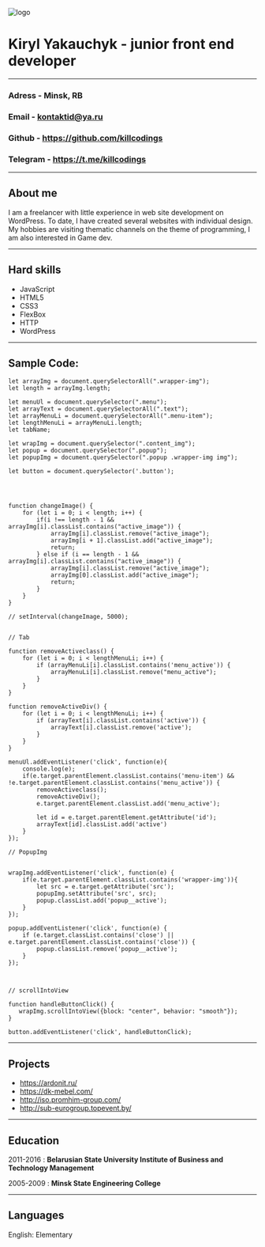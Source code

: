![logo](https://sun9-52.userapi.com/impg/5qX6wdUO_BrFyNYIBCXVH2OyhPccwVhaUbcXow/t363U7EShpw.jpg?size=64x64&quality=96&proxy=1&sign=eac4cf2bab7bb7976a0ff39ddef3aab6&type=album "@killcodings")

# Kiryl Yakauchyk - junior front end developer

---

### Adress - Minsk, RB

### Email - <kontaktid@ya.ru>

### Github - <https://github.com/killcodings>

### Telegram - <https://t.me/killcodings>

---

## About me

I am a freelancer with little experience in web site development on WordPress. To date, I have created several websites with individual design. My hobbies are visiting thematic channels on the theme of programming, I am also interested in Game dev.

---

## Hard skills

- JavaScript
- HTML5
- CSS3
- FlexBox
- HTTP
- WordPress

---

## Sample Code:

    let arrayImg = document.querySelectorAll(".wrapper-img");
    let length = arrayImg.length;

    let menuUl = document.querySelector(".menu");
    let arrayText = document.querySelectorAll(".text");
    let arrayMenuLi = document.querySelectorAll(".menu-item");
    let lengthMenuLi = arrayMenuLi.length;
    let tabName;

    let wrapImg = document.querySelector(".content_img");
    let popup = document.querySelector(".popup");
    let popupImg = document.querySelector(".popup .wrapper-img img");

    let button = document.querySelector('.button');




    function changeImage() {
    	for (let i = 0; i < length; i++) {
    		if(i !== length - 1 && arrayImg[i].classList.contains("active_image")) {
    			arrayImg[i].classList.remove("active_image");
    			arrayImg[i + 1].classList.add("active_image");
    			return;
    		} else if (i == length - 1 && arrayImg[i].classList.contains("active_image")) {
    			arrayImg[i].classList.remove("active_image");
    			arrayImg[0].classList.add("active_image");
    			return;
    		}
    	}
    }

    // setInterval(changeImage, 5000);


    // Tab

    function removeActiveclass() {
    	for (let i = 0; i < lengthMenuLi; i++) {
    		if (arrayMenuLi[i].classList.contains('menu_active')) {
    			arrayMenuLi[i].classList.remove("menu_active");
    		}
    	}
    }

    function removeActiveDiv() {
    	for (let i = 0; i < lengthMenuLi; i++) {
    		if (arrayText[i].classList.contains('active')) {
    			arrayText[i].classList.remove('active');
    		}
    	}
    }

    menuUl.addEventListener('click', function(e){
    	console.log(e);
        if(e.target.parentElement.classList.contains('menu-item') && !e.target.parentElement.classList.contains('menu_active')) {
            removeActiveclass();
            removeActiveDiv();
            e.target.parentElement.classList.add('menu_active');

            let id = e.target.parentElement.getAttribute('id');
            arrayText[id].classList.add('active')
        }
    });

    // PopupImg


    wrapImg.addEventListener('click', function(e) {
    	if(e.target.parentElement.classList.contains('wrapper-img')){
    		let src = e.target.getAttribute('src');
    		popupImg.setAttribute('src', src);
    		popup.classList.add('popup__active');
    	}
    });

    popup.addEventListener('click', function(e) {
    	if (e.target.classList.contains('close') || e.target.parentElement.classList.contains('close')) {
            popup.classList.remove('popup__active');
    	}
    });



    // scrollIntoView

    function handleButtonClick() {
       wrapImg.scrollIntoView({block: "center", behavior: "smooth"});
    }

    button.addEventListener('click', handleButtonClick);

---

## Projects

- <https://ardonit.ru/>
- <https://dk-mebel.com/>
- <http://iso.promhim-group.com/>
- <http://sub-eurogroup.topevent.by/>

---

## Education

2011-2016
: **Belarusian State University Institute of Business and Technology Management**

2005-2009
: **Minsk State Engineering College**

---

## Languages

English: Elementary
